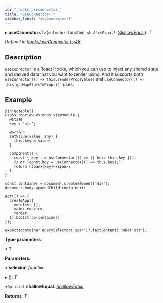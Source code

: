```yaml
---
id: "_hooks_useconnector_"
title: "useConnector()"
sidebar_label: "useConnector()"
---
```


▸ **useConnector**<**T**>(`selector`: function, `shallowEqual?`: [ShallowEqual](_interfaces_.md#shallowequal)): *T*

*Defined in [hooks/useConnector.ts:46](https://github.com/unadlib/reactant/blob/ae1de025/packages/reactant/src/hooks/useConnector.ts#L46)*

## Description

`useConnector` is a React Hooks, which you can use to inject any shared state and derived data that you want to render using.
And it supports both `useConnector(() => this.renderPropsValue)` and `useConnector(() => this.getMapStateToProps())` uses.

## Example

```tsx
@injectable()
class FooView extends ViewModule {
  @state
  key = 'str';

  @action
  setValue(value: any) {
    this.key = value;
  }

  component() {
    const { key } = useConnector(() => ({ key: this.key }));
    // or `const key = useConnector(() => this.key);`
    return <span>{key}</span>;
  }
}

const container = document.createElement('div');
document.body.appendChild(container);

act(() => {
  createApp({
    modules: [],
    main: FooView,
    render,
  }).bootstrap(container);
});

expect(container.querySelector('span')?.textContent).toBe('str');
```

**Type parameters:**

▪ **T**

**Parameters:**

▪ **selector**: *function*

▸ (): *T*

▪`Optional`  **shallowEqual**: *[ShallowEqual](_interfaces_.md#shallowequal)*

**Returns:** *T*
